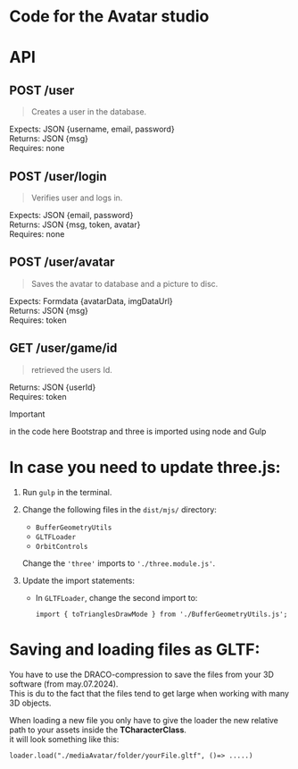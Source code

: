 # **Code for the Avatar studio**

# API

## POST /user
> Creates a user in the database.
   
Expects: JSON {username, email, password} <br>
Returns: JSON  {msg} <br>
Requires: none <br>

## POST /user/login 
> Verifies user and logs in.
   
Expects: JSON {email, password} <br>
Returns: JSON  {msg, token, avatar} <br>
Requires: none <br>

## POST /user/avatar
> Saves the avatar to database and a picture to disc.

Expects: Formdata {avatarData, imgDataUrl} <br>
Returns: JSON  {msg} <br>
Requires: token <br>

## GET /user/game/id
> retrieved the users Id.
   
Returns: JSON  {userId} <br>
Requires: token <br>

> [!IMPORTANT]
> in the code here Bootstrap and three is imported using node and Gulp

# In case you need to update three.js:

1. Run `gulp` in the terminal.

2. Change the following files in the `dist/mjs/` directory:
    - `BufferGeometryUtils`
    - `GLTFLoader`
    - `OrbitControls`  
      
    Change the `'three'` imports to `'./three.module.js'`.
3. Update the import statements:
    - In `GLTFLoader`, change the second import to:

        `import { toTrianglesDrawMode } from './BufferGeometryUtils.js';`


# Saving and loading files as GLTF: 

You have to use the DRACO-compression to save the files from your 3D software (from may.07.2024).  
This is du to the fact that the files tend to get large when working with many 3D objects.  

When loading a new file you only have to give the loader the new relative path to your assets inside the **TCharacterClass**.  
it will look something like this:  

` loader.load("./mediaAvatar/folder/yourFile.gltf", ()=> .....) `




    

